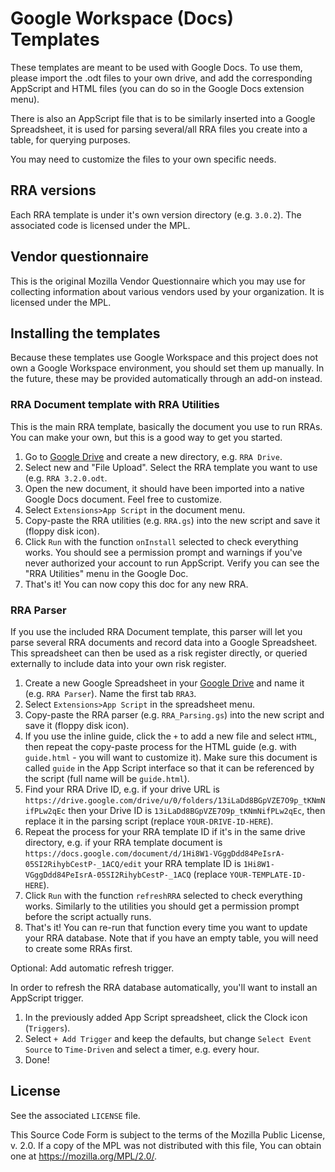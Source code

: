 # Google Workspace (Docs) Templates

These templates are meant to be used with Google Docs. To use them, please import the .odt files to your own drive, and
add the corresponding AppScript and HTML files (you can do so in the Google Docs extension menu).

There is also an AppScript file that is to be similarly inserted into a Google Spreadsheet, it is used for parsing
several/all RRA files you create into a table, for querying purposes.

You may need to customize the files to your own specific needs.

## RRA versions

Each RRA template is under it's own version directory (e.g. `3.0.2`). The associated code is licensed under the MPL.

## Vendor questionnaire

This is the original Mozilla Vendor Questionnaire which you may use for collecting information about various vendors
used by your organization. It is licensed under the MPL.


## Installing the templates

Because these templates use Google Workspace and this project does not own a Google Workspace environment, you should set them up manually. In the future, these may be provided automatically through an add-on instead.

### RRA Document template with RRA Utilities

This is the main RRA template, basically the document you use to run RRAs. You can make your own, but this is a good way to get you started.

1. Go to [Google Drive](https://drive.google.com/) and create a new directory, e.g. `RRA Drive`.
2. Select new and "File Upload". Select the RRA template you want to use (e.g. `RRA 3.2.0.odt`.
3. Open the new document, it should have been imported into a native Google Docs document. Feel free to customize.
4. Select `Extensions>App Script` in the document menu.
5. Copy-paste the RRA utilities (e.g. `RRA.gs`) into the new script and save it (floppy disk icon).
6. Click `Run` with the function `onInstall` selected to check everything works. You should see a permission prompt and warnings if you've never authorized your account to run AppScript. Verify you can see the "RRA Utilities" menu in the Google Doc.
7. That's it! You can now copy this doc for any new RRA.

### RRA Parser

If you use the included RRA Document template, this parser will let you parse several RRA documents and record data into a Google Spreadsheet. This spreadsheet can then be used as a risk register directly, or queried externally to include data into your own risk register.

1. Create a new Google Spreadsheet in your [Google Drive](https://drive.google.com/) and name it (e.g. `RRA Parser`). Name the first tab `RRA3`.
2. Select `Extensions>App Script` in the spreadsheet menu.
3. Copy-paste the RRA parser (e.g. `RRA_Parsing.gs`) into the new script and save it (floppy disk icon).
4. If you use the inline guide, click the `+` to add a new file and select `HTML`, then repeat the copy-paste process for the HTML guide (e.g. with `guide.html` - you will want to customize it). Make sure this document is called `guide` in the App Script interface so that it can be referenced by the script (full name will be `guide.html`).
5. Find your RRA Drive ID, e.g. if your drive URL is `https://drive.google.com/drive/u/0/folders/13iLaDd8BGpVZE7O9p_tKNmNifPLw2qEc` then your Drive ID is `13iLaDd8BGpVZE7O9p_tKNmNifPLw2qEc`, then replace it in the parsing script (replace `YOUR-DRIVE-ID-HERE`).
6. Repeat the process for your RRA template ID if it's in the same drive directory, e.g. if your RRA template document is `https://docs.google.com/document/d/1Hi8W1-VGggDdd84PeIsrA-05SI2RihybCestP-_1ACQ/edit` your RRA template ID is `1Hi8W1-VGggDdd84PeIsrA-05SI2RihybCestP-_1ACQ` (replace `YOUR-TEMPLATE-ID-HERE`).
7. Click `Run` with the function `refreshRRA` selected to check everything works. Similarly to the utilities you should get a permission prompt before the script actually runs.
8. That's it! You can re-run that function every time you want to update your RRA database. Note that if you have an empty table, you will need to create some RRAs first.


Optional: Add automatic refresh trigger.

In order to refresh the RRA database automatically, you'll want to install an AppScript trigger.

1. In the previously added App Script spreadsheet, click the Clock icon (`Triggers`).
2. Select `+ Add Trigger` and keep the defaults, but change `Select Event Source` to `Time-Driven` and select a timer, e.g. every hour.
3. Done!

## License

See the associated `LICENSE` file.

This Source Code Form is subject to the terms of the Mozilla Public
License, v. 2.0. If a copy of the MPL was not distributed with this
file, You can obtain one at https://mozilla.org/MPL/2.0/.

